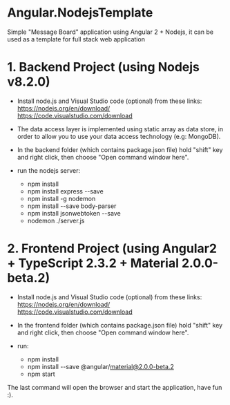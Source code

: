 # Angular.NodejsTemplate
Simple "Message Board" application using Angular 2 + Nodejs, it can be used as a template for full stack web application


# 1. Backend Project (using Nodejs v8.2.0)

- Install node.js and Visual Studio code (optional) from these links:
    https://nodejs.org/en/download/
    https://code.visualstudio.com/download

- The data access layer is implemented using static array as data store, in order to allow you to use your data access technology (e.g: MongoDB).

- In the backend folder (which contains package.json file) hold "shift" key and right click, then choose "Open command window here".

- run the nodejs server:
     - npm install
     - npm install express --save
     - npm install -g nodemon
     - npm install --save body-parser
     - npm install jsonwebtoken --save
     - nodemon ./server.js

# 2. Frontend Project (using Angular2 + TypeScript 2.3.2 + Material 2.0.0-beta.2)

- Install node.js and Visual Studio code (optional) from these links:
    https://nodejs.org/en/download/
    https://code.visualstudio.com/download
    
- In the frontend folder (which contains package.json file) hold "shift" key and right click, then choose "Open command window here".

- run:
     - npm install
     - npm install --save @angular/material@2.0.0-beta.2
     - npm start
     
 The last command will open the browser and start the application, have fun :).
 
 
  
